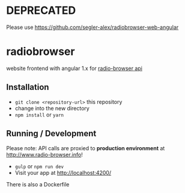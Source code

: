 # DEPRECATED
Please use https://github.com/segler-alex/radiobrowser-web-angular

# radiobrowser

website frontend with angular 1.x for [radio-browser api](https://github.com/segler-alex/radiobrowser-api)

## Installation

- `git clone <repository-url>` this repository
- change into the new directory
- `npm install` or `yarn`

## Running / Development

Please note: API calls are proxied to **production environment** at <http://www.radio-browser.info>!

- `gulp` or `npm run dev`
- Visit your app at <http://localhost:4200/>

There is also a Dockerfile
